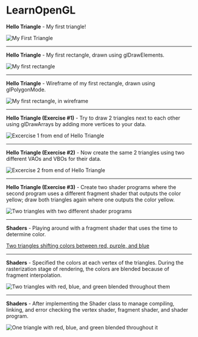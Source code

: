 # LearnOpenGL

**Hello Triangle** - My first triangle!

![My First Triangle](https://github.com/user-attachments/assets/96697d61-5c49-4dba-b90b-f83031987b65)

---

**Hello Triangle** - My first rectangle, drawn using glDrawElements.

![My first rectangle](https://github.com/user-attachments/assets/48dbbb2f-08a8-477d-baba-b78246e884ad)

---

**Hello Triangle** - Wireframe of my first rectangle, drawn using glPolygonMode.

![My first rectangle, in wireframe](https://github.com/user-attachments/assets/9c1ade1e-69f9-4277-a177-6653dc0642d5)

---

**Hello Triangle (Exercise #1)** - Try to draw 2 triangles next to each other using glDrawArrays by adding more vertices to your data.

![Excercise 1 from end of Hello Triangle](https://github.com/user-attachments/assets/1f486ffa-1754-47e1-990d-97406d0b5935)

---

**Hello Triangle (Exercise #2)** - Now create the same 2 triangles using two different VAOs and VBOs for their data.

![Excercise 2 from end of Hello Triangle](https://github.com/user-attachments/assets/c1b6d600-a11a-46d0-90bb-df3b1650e2f3)

---

**Hello Triangle (Exercise #3)** - Create two shader programs where the second program uses a different fragment shader that outputs the color yellow; draw both triangles again where one outputs the color yellow.

![Two triangles with two different shader programs](https://github.com/user-attachments/assets/67acae05-d8e1-4b11-a6ab-3ff5ef4997ca)

---

**Shaders** - Playing around with a fragment shader that uses the time to determine color.

[Two triangles shifting colors between red, purple, and blue](https://github.com/user-attachments/assets/4ed11f58-051a-4c51-93f9-bdfb0d9eced8)

---

**Shaders** - Specified the colors at each vertex of the triangles. During the rasterization stage of rendering, the colors are blended because of fragment interpolation.

![Two triangles with red, blue, and green blended throughout them](https://github.com/user-attachments/assets/f6f06c0b-ae50-4422-a531-02e84dc04707)

---

**Shaders** - After implementing the Shader class to manage compiling, linking, and error checking the vertex shader, fragment shader, and shader program.

![One triangle with red, blue, and green blended throughout it](https://github.com/user-attachments/assets/6e32bdef-dbc8-4678-b18c-be0eb5a68e3c)


